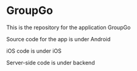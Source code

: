 # GroupGo

 This is the repository for the application GroupGo
 
 Source code for the app is under Android
 
 iOS code is under iOS
 
 Server-side code is under backend
